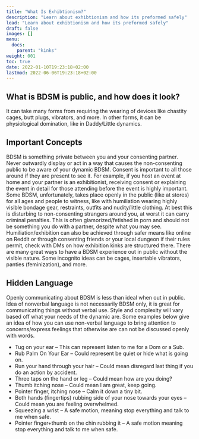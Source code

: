 ```yaml
---
title: "What Is Exhibtionism?"
description: "Learn about exhibtionism and how its preformed safely"
lead: "Learn about exhibtionism and how its preformed safely"
draft: false
images: []
menu:
  docs:
    parent: "kinks"
weight: 001
toc: true
date: 2022-01-10T19:23:18+02:00
lastmod: 2022-06-06T19:23:18+02:00
---
```

## What is BDSM is public, and how does it look?

It can take many forms from requiring the wearing of devices like chastity cages, butt plugs, vibrators, and more. In other forms, it can be physiological domination, like in Daddy/Little dynamics.

## Important Concepts

BDSM is something private between you and your consenting partner. Never outwardly display or act in a way that causes the non-consenting public to be aware of your dynamic BDSM.
Consent is important to all those around if they are present to see it. For example, if you host an event at home and your partner is an exhibitionist, receiving consent or explaining the event in detail for those attending before the event is highly important.
Some BDSM, unfortunately, takes place openly in the public (like at stores) for all ages and people to witness, like with humiliation wearing highly visible bondage gear, restraints, outfits and nudity/little clothing. At best this is disturbing to non-consenting strangers around you, at worst it can carry criminal penalties. This is often glamorized/fetished in porn and should not be something you do with a partner, despite what you may see.
Humiliation/exhibition can also be achieved through safer means like online on Reddit or through consenting friends or your local dungeon if their rules permit, check with DMs on how exhibition kinks are structured there.
There are many great ways to have a BDSM experience out in public without the visible nature. Some incognito ideas can be cages, insertable vibrators, panties (feminization), and more.

## Hidden Language

Openly communicating about BDSM is less than ideal when out in public. Idea of nonverbal language is not necessarily BDSM only, it is great for communicating things without verbal use. Style and complexity will vary based off what your needs of the dynamic are. Some examples below give an idea of how you can use non-verbal language to bring attention to concerns/express feelings that otherwise are can not be discussed openly with words.

- Tug on your ear – This can represent listen to me for a Dom or a Sub.
- Rub Palm On Your Ear – Could represent be quiet or hide what is going on.
- Run your hand through your hair – Could mean disregard last thing if you do an action by accident.
- Three taps on the hand or leg – Could mean how are you doing?
- Thumb itching nose – Could mean I am great, keep going.
- Pointer finger, itching nose – Calm it down a tiny bit.
- Both hands (fingertips) rubbing side of your nose towards your eyes – Could mean you are feeling overwhelmed.
- Squeezing a wrist – A safe motion, meaning stop everything and talk to me when safe.
- Pointer finger+thumb on the chin rubbing it – A safe motion meaning stop everything and talk to me when safe.